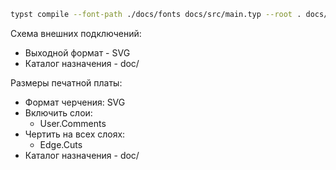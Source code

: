 ```bash
typst compile --font-path ./docs/fonts docs/src/main.typ --root . docs/PM.pdf
```

Схема внешних подключений:
- Выходной формат - SVG
- Каталог назначения - doc/

Размеры печатной платы:

- Формат черчения: SVG
- Включить слои:
  - User.Comments
- Чертить на всех слоях:
  - Edge.Cuts
- Каталог назначения - doc/
